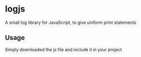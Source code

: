 # logjs
A small log library for JavaScript, to give uniform print statements

## Usage
Simply downloaded the js file and include it in your project 
